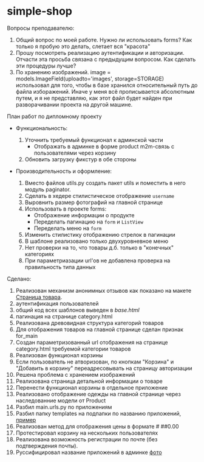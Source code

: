 # simple-shop
Вопросы преподавателю:
1. Общий вопрос по моей работе. Нужно ли использовать forms? Как только я пробую это делать, слетает вся "красота"
1. Прошу посмотреть реализацию аутентификации и авторизации. Отчасти эта просьба связана с предыдущим вопросом. Как сделать эти процедуры лучше?
1. По хранению изображений. image = models.ImageField(uploadto='images', storage=STORAGE) использовал для того, чтобы в базе хранился относительный путь до файла изборажений. Иначе у меня всё прописывается абсолютным путем, и я не представляю, как этот файл будет найден при разворачивании проекта на другой машине.

План работ по дипломному проекту
* Функциональность:
    1. Уточнить требуемый функционал к админской части    
        * Отображать в админке в форме product m2m-связь с пользователями через корзину
    1. Обновить загрузку фикстур в обе стороны

* Производительность и оформление:
    1. Вместо файлов utils.py создать пакет utils и поместить в него модуль paginator.
    1. Сделать в хедере стилистическое отображение `username`
    1. Выровнить размер фотографий на главной странице
    1. Использовать в проекте forms:
        * Отображение информации о продукте
        * Переделать пагинацию на `form` и `ListView`
        * Переделать меню на `form`
    1. Изменить стилистику отображению стрелок в пагинации
    1. В шаблоне реализовано только двухуровневное меню
    1. Нет проверки на то, что товары д.б. только в "конечных" категориях
    1. При параметриазации url'ов не добавлена проверка на правильность типа данных

Сделано:
1. Реализован механизм анонимных отзывов как показано на макете [Страница товара](templates/shop/product.html).
1. аутентификация пользователей
1. общий код всех шаблонов выведен в *base.html*
1. пагинация на странице category.html
1. Реализована древовидная структура категорий товаров
1. Для отображения товаров на главной странице сделан признак for_main
1. Создан параметризованный url отображения на странице category.html требуемой категории товаров
1. Реализован функционал корзины
1. Если пользователь не атворизован, по кнопкам "Корзина" и "Добавить в корзину" переадресовывать на страницу авторизации
1. Решена проблема с хранением изображений
1. Реализована страница детальной информации о товаре
1. Перенести функционал корзины в отдельное приложение
1. Реализовано отображение одежды на главной странице через наследованние модели от Product 
1. Разбил main.urls.py по приложениям
1. Разбил папку templates на подпапки по названию приложений, [пример](http://e.customeriomail.com/e/c/eyJlbWFpbF9pZCI6IlJPLUNBUUVBQVhMSDBpYmhWUmJTYTg4dU5XaTBiUT09IiwiaHJlZiI6Imh0dHBzOi8vcy5tYWlsLnJ1L0tDRlovTmFGWlV4WFB6IiwicG9zaXRpb24iOjV9/d8b25a485084d73a7be36233700b05e006ee1f338dc8b6ed68d028a4d02a8a39)
1. Реализован метод для отображения цены в формате # ##0.00
1. Протестировал корзину на нескольких пользователях
1. Реализована возможность регистрации по почте (без подтверждения почты).
1. Руссифицировал название приложений в админке [фото](http://e.customeriomail.com/e/c/eyJlbWFpbF9pZCI6IlJPLUNBUUVBQVhMSDBpYmhWUmJTYTg4dU5XaTBiUT09IiwiaHJlZiI6Imh0dHBzOi8vcy5tYWlsLnJ1LzlKYnkvZ3NWVkJwVWZuIiwicG9zaXRpb24iOjd9/3b88f3b42ebb3fc8d1a9cb4385d9dc72a0d6c3655f14a79efa0ea7b38c852768)

